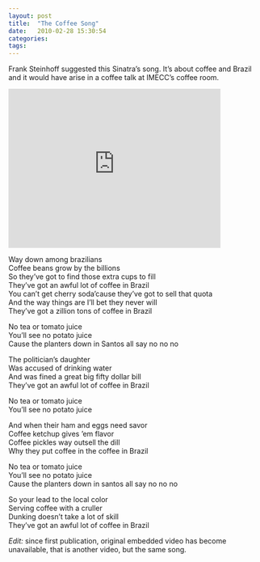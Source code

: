 ```yaml
---
layout: post
title:  "The Coffee Song"
date:   2010-02-28 15:30:54
categories: 
tags: 
---
```


Frank Steinhoff suggested this Sinatra’s song. It’s about coffee and Brazil and it would have arise in a coffee talk at IMECC’s coffee room.

<iframe width="420" height="315" src="https://www.youtube.com/embed/hc_Y4oqdP0I" frameborder="0" allowfullscreen></iframe>

Way down among brazilians  
Coffee beans grow by the billions  
So they’ve got to find those extra cups to fill  
They’ve got an awful lot of coffee in Brazil  
You can’t get cherry soda’cause they’ve got to sell that quota  
And the way things are I’ll bet they never will  
They’ve got a zillion tons of coffee in Brazil  

No tea or tomato juice  
You’ll see no potato juice  
Cause the planters down in Santos all say no no no  

The politician’s daughter  
Was accused of drinking water  
And was fined a great big fifty dollar bill  
They’ve got an awful lot of coffee in Brazil  

No tea or tomato juice  
You’ll see no potato juice  

And when their ham and eggs need savor  
Coffee ketchup gives ’em flavor  
Coffee pickles way outsell the dill  
Why they put coffee in the coffee in Brazil  

No tea or tomato juice  
You’ll see no potato juice  
Cause the planters down in santos all say no no no  

So your lead to the local color  
Serving coffee with a cruller  
Dunking doesn’t take a lot of skill  
They’ve got an awful lot of coffee in Brazil  

_Edit:_ since first publication, original embedded video has become
unavailable, that is another video, but the same song.

